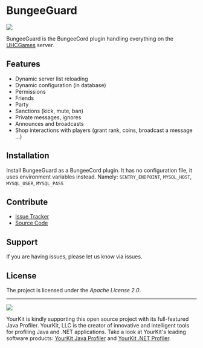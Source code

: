 BungeeGuard
========

![](http://ci.uhcwork.net/badge/BungeeGuard)

BungeeGuard is the BungeeCord plugin handling everything on the  [UHCGames](http://UHCGames.com) server.

Features
--------

- Dynamic server list reloading
- Dynamic configuration (in database)
- Permissions
- Friends
- Party
- Sanctions (kick, mute, ban)
- Private messages, ignores
- Announces and broadcasts
- Shop interactions with players (grant rank, coins, broadcast a message ...)

Installation
------------

Install BungeeGuard as a BungeeCord plugin. It has no configuration file, it uses environment variables instead.
Namely: `SENTRY_ENDPOINT`, `MYSQL_HOST`, `MYSQL_USER`, `MYSQL_PASS`

Contribute
----------

- [Issue Tracker](http://git.uhcwork.net/bungee-uhcgames/bungeeguard/issues)
- [Source Code](http://git.uhcwork.net/bungee-uhcgames/bungeeguard)

Support
-------

If you are having issues, please let us know via issues.

License
-------

The project is licensed under the _Apache License 2.0_.


------

![](https://www.yourkit.com/images/yklogo.png)

YourKit is kindly supporting this open source project with its full-featured Java Profiler.
YourKit, LLC is the creator of innovative and intelligent tools for profiling
Java and .NET applications. Take a look at YourKit's leading software products:
[YourKit Java Profiler](http://www.yourkit.com/java/profiler/index.jsp) and [YourKit .NET Profiler](http://www.yourkit.com/.net/profiler/index.jsp).
